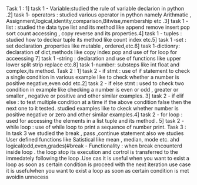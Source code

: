 Task 1 : 1] task 1 - Variable:studied the rule of variable declarion in python .2] task 1- operators : studied various operator in python namely Arithmatic , Assignment,logical,identity,comparison,Bitwise,membership etc .3] task 1 -list : studied the data type list and its method like append remove insert pop sort count accessing , copy reverse and its properties.4] task 1 - tuples : studied how to declear tuple its method like count index etc.5] task 1 -set : set declaration ,properties like mutable , ordered,etc.6] task 1-dictionry: declaration of dict,methods like copy index pop and use of for loop for acceessing 7] task 1 -string : declaration and use of functions like upper lower split strip replace etc.8] task 1-number: substeps like int float and complex,its method.
Task 2 : 1] task 2 - if stmt : use of if statement to check a single condition in various example like to check whether a number is positive
negative,even odd etc.2] task 2 - if else stmt : used to check two condition in example like checking a number is even or odd , greater or smaller , negative or positive and other similar examples. 3] task 2 - if elif else : to test multiple condition at a time if the above condition false then the next one to it tested. studied examples like to ckeck whether number is positive negative or zero and other similar examples.4] task 2 - for loop : used for accessing the elements in a list tuple and its method . 5] task 2 - while loop : use of while  loop to print a sequence of number print.
 Task 3 : In task 3 we studied the break , pass ,continue statement also we studies User defined functions like Satistical like mean , median, mode etc. ahd logical(odd,even,grades)#break - Functionality : when break encounterd inside  loop . the loop stop its execution and cortrol is transferred to the immedately following the loop .Use cas it is useful when you want to exist a loop as soon as certain condition is proceed with the next iteration use case it is usefulwhen you want to exist a loop as soon as  certain condition is met avoidin unnecess
